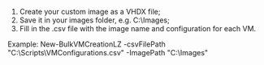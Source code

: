 1. Create your custom image as a VHDX file;
2. Save it in your images folder, e.g. C:\Images;
3. Fill in the .csv file with the image name and configuration for each VM.

Example:
New-BulkVMCreationLZ -csvFilePath "C:\Scripts\VMConfigurations.csv" -ImagePath "C:\Images"
